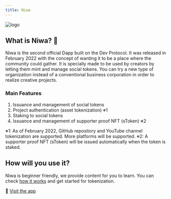 ```yaml
---
title: Niwa
---
```


![logo](/img/niwa/niwa-logo.png)

## What is Niwa? 🌈

Niwa is the second official Dapp built on the Dev Protocol. It was released in February 2022 with the concept of wanting it to be a place where the community could gather. It is specially made to be used by creators by letting them mint and manage social tokens. You can try a new type of organization instead of a conventional business corporation in order to realize creative projects.

### Main Features

1. Issuance and management of social tokens
2. Project authentication (asset tokenization) ※1
3. Staking to social tokens
4. Issuance and management of supporter proof NFT (sToken) ※2

※1: As of February 2022, GitHub repository and YouTube channel tokenization are supported. More platforms will be supported.
※2: A supporter proof NFT (sToken) will be issued automatically when the token is staked.

## How will you use it?

Niwa is beginner friendly, we provide content for you to learn. You can check [how it works](https://niwa.xyz/how-it-works) and get started for tokenization.

:link: [Visit the app](https://niwa.xyz/)
